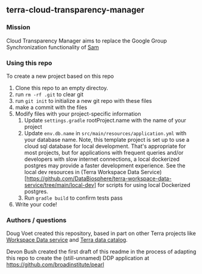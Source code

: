 ## terra-cloud-transparency-manager

### Mission
Cloud Transparency Manager aims to replace the Google Group Synchronization functionality of [Sam](https://github.com/broadinstitute/sam)


### Using this repo
To create a new project based on this repo
1. Clone this repo to an empty directoy.
2. run `rm -rf .git` to clear git
3. run `git init` to initialize a new git repo with these files
4. make a commit with the files
5. Modify files with your project-specific information
    1. Update `settings.gradle` rootProject.name with the name of your project
    2. Update `env.db.name` in `src/main/resources/application.yml` with your database name.  Note, this template project is set up to use a cloud sql database for local development.  That's appropriate for most projects, but for applications with frequent queries and/or developers with slow internet connections, a local dockerized postgres may provide a faster development experience.  See the local dev resources in (Terra Workspace Data Service)[https://github.com/DataBiosphere/terra-workspace-data-service/tree/main/local-dev]  for scripts for using local Dockerized postgres.
    3. Run `gradle build` to confirm tests pass
6. Write your code!



### Authors / questions
Doug Voet created this repository, based in part on other Terra projects like [Workspace Data service](https://github.com/DataBiosphere/terra-workspace-data-service) and [Terra data catalog](https://github.com/DataBiosphere/terra-data-catalog). 

Devon Bush created the first draft of this readme in the process of adapting this repo to create the (still-unnamed) DDP application at https://github.com/broadinstitute/pearl
